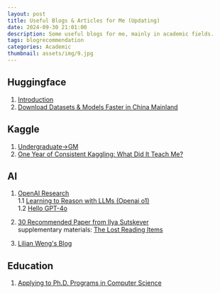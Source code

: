 ```yaml
---
layout: post
title: Useful Blogs & Articles for Me (Updating)
date: 2024-09-30 21:01:00
description: Some useful blogs for me, mainly in academic fields.
tags: blogrecommendation 
categories: Academic
thumbnail: assets/img/9.jpg
---
```


## Huggingface
1. [Introduction](https://huggingface.co/blog/noob_intro_transformers)  
2. [Download Datasets & Models Faster in China Mainland](https://hf-mirror.com/)  

## Kaggle
1. [Undergraduate->GM](https://www.cvmart.net/community/detail/1499)  
2. [One Year of Consistent Kaggling: What Did It Teach Me?](https://towardsdatascience.com/1-year-of-continuous-kaggling-what-did-it-taught-me-d267c222cfa3)  

## AI
1. [OpenAI Research](https://openai.com/news/research/?tags=research-publication)  
 1.1 [Learning to Reason with LLMs (Openai o1)](https://openai.com/index/learning-to-reason-with-llms/)  
 1.2 [Hello GPT-4o](https://openai.com/index/hello-gpt-4o/)

2. [30 Recommended Paper from Ilya Sutskever](https://arc.net/folder/D0472A20-9C20-4D3F-B145-D2865C0A9FEE)   
   supplementary materials: [The Lost Reading Items](https://tensorlabbet.com/2024/11/11/lost-reading-items/)
3. [Lilian Weng's Blog](https://lilianweng.github.io/faq/)  

## Education
1. [Applying to Ph.D. Programs in Computer Science](https://www.cs.cmu.edu/~harchol/gradschooltalk.pdf)  


